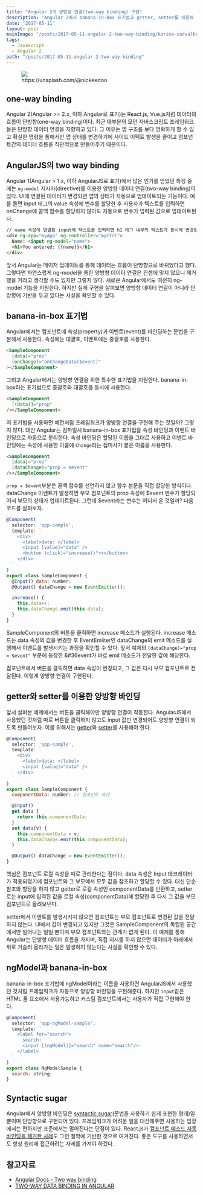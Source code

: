 ```yaml
---
title: "Angular 2의 양방향 연결(two-way binding) 구현"
description: "Angular 2에서 banana-in-box 표기법과 getter, setter를 이용해 양방향 바인딩을 어떻게 구현하지는 예제 코드와 함께 설명한다."
date: "2017-05-11"
layout: post
mainImage: "/posts/2017-05-11-angular-2-two-way-binding/karina-carvalho-94650.jpg"
tags:
  - Javascript
  - Angular 2
path: "/posts/2017-05-11-angular-2-two-way-binding"
---
```


<figure>
<img src="/posts/2017-05-11-angular-2-two-way-binding/karina-carvalho-94650.jpg">
<figcaption>https://unsplash.com/@nickeedoo</figcaption>
</figure>

## one-way binding

Angular 2(Angular >= 2.x, 이하 Angular로 표기)는 React.js, Vue.js처럼 데이터의 흐름이 단방향(one-way binding)이다. 최근 대부분의 모던 자바스크립트 프레임워크들은 단방향 데이터 연결을 지향하고 있다. 그 이유는 앱 구조를 보다 명확하게 할 수 있고 확실한 명령을 통해서만 앱 상태를 변경하기에 사이드 이펙트 발생을 줄이고 컴포넌트간의 데이터 흐름을 직관적으로 만들어주기 때문이다.

## AngularJS의 two way binding

Angular 1(Angular > 1.x, 이하 AngularJS로 표기)에서 많은 인기를 얻었던 특징 중에는 `ng-model` 지시자(directive)를 이용한 양방향 데이터 연결(two-way binding)이 있다. UI에 연결된 데이터가 변경되면 앱의 상태가 자동으로 업데이트되는 기능이다. 예를 들면 input 태그의 value 속성에 변수를 할당한 후 사용자가 텍스트를 입력하면 onChange에 콜백 함수를 할당하지 않아도 자동으로 변수가 입력된 값으로 업데이트된다.

```html
// name 속성이 연결된 input에 텍스트를 입력하면 h1 태그 내부의 텍스트가 동시에 변경된다.
<div ng-app="myApp" ng-controller="myCtrl">
  Name: <input ng-model="name">
  <h1>You entered: {{name}}</h1>
</div>
```

앞서 Angular는 메이저 업데이트를 통해 데이터는 흐름이 단방향으로 바뀌었다고 했다. 그렇다면 자연스럽게 ng-model을 통한 양방향 데이터 연결은 컨셉에 맞지 않으니 제거했을 거라고 생각할 수도 있지만 그렇지 않다. 새로운 Angular에서도 여전히 ng-model 기능을 지원한다. 하지만 실제 구현을 살펴보면 양방향 데이터 연결이 아니라 단방향에 기반을 두고 있다는 사실을 확인할 수 있다.


## banana-in-box 표기법

Angular에서는 컴포넌트에 속성(property)과 이벤트(event)를 바인딩하는 문법을 구분해서 사용한다. 속성에는 대괄호, 이벤트에는 중괄호를 사용한다.

```html
<SampleComponent
  [data]="prop"
  (onChange)="onChangeData($event)"
></SampleComponent>
```

그리고 Angular에서는 양방향 연결을 위한 특수한 표기법을 지원한다. banana-in-box라는 표기법으로 중괄호와 대괄호를 동시에 사용한다.

```html
<SampleComponent
  [(data)]="prop"
/></SampleComponent>
```

저 표기법을 사용하면 예전처럼 프레임워크가 양방향 연결을 구현해 주는 것일까? 그렇지 않다. 대신 Angular는 컴파일시 banana-in-box 표기법을 속성 바인딩과 이벤트 바인딩으로 자동으로 분리한다. 속성 바인딩은 할당된 이름을 그대로 사용하고 이벤트 바인딩에는 속성에 사용한 이름에 `Change`라는 접미사가 붙은 이름을 사용한다.

```html
<SampleComponent
  [data]="prop"
  (dataChange)="prop = $event"
/></SampleComponent>
```

`prop = $event`부분은 콜백 함수를 선언하지 않고 함수 본문을 직접 할당한 방식이다. dataChange 이벤트가 발생하면 부모 컴포넌트의 prop 속성에 $event 변수가 할당되어서 부모의 상태가 업데이트된다. 그런데 $event라는 변수는 어디서 온 것일까? 다음 코드를 살펴보자.


```js
@Component(
  selector: 'app-sample',
  template: `
    <div>
      <label>data: </label>
      <input [value]="data" />
      <button (click)="increase()">+</button>
    </div>
  `
)
export class SampleComponent {
  @Input() data: number;
  @Output() dataChange = new EventEmitter();

  increase() {
    this.data++;
    this.dataChange.emit(this.data);
  }
}
```

SampleComponent의 버튼을 클릭하면 increase 메소드가 실행된다. increase 메소드는 data 속성의 값을 변경한 후 EventEmiiter인 dataChange의 emit 메소드를 실행해서 이벤트를 발생시키는 과정을 확인할 수 있다. 앞서 예제의 `(dataChange)="prop = $event"` 부분에 등장한 &#36event가 바로 emit 메소드가 전달한 값에 해당한다.

컴포넌트에서 버튼을 클릭하면 data 속성이 변경되고, 그 값은 다시 부모 컴포넌트로 전달된다. 이렇게 양방향 연결이 구현된다.


## getter와 setter를 이용한 양방향 바인딩

앞서 살펴본 예제에서는 버튼을 클릭해야만 양방향 연결이 작동한다. AngularJS에서 사용했던 것처럼 따로 버튼을 클릭하지 않고도 input 값만 변경되어도 양방향 연결이 되도록 만들어보자. 이를 위해서는 [getter](https://developer.mozilla.org/ko/docs/Web/JavaScript/Reference/Functions/get)와 [setter](https://developer.mozilla.org/ko/docs/Web/JavaScript/Reference/Functions/set)를 사용해야 한다.

```js
@Component(
  selector: 'app-sample',
  template: `
    <div>
      <label>data: </label>
      <input [value]="data" />
    </div>
  `
)
export class SampleComponent {
  componentData: number; // 컴포넌트 속성

  @Input()
  get data {
    return this.componentData;
  }
  set data(v) {
    this.componentData = v;
    this.dataChange.emit(this.componentData);
  }

  @Output() dataChange = new EventEmitter();
}
```

핵심은 컴포넌트 로컬 속성을 따로 관리한다는 점이다. data 속성은 Input 데코레이터가 적용되었기에 컴포넌트와 그 부모에서 모두 값을 참조하고 할당할 수 있다. 대신 단순 참조와 할당을 하지 않고 getter로 로컬 속성인 componentData를 반환하고, setter로는 input에 입력된 값을 로컬 속성(componentData)에 할당한 후 다시 그 값을 부모 컴포넌트로 올려보낸다.

setter에서 이벤트를 발생시키지 않으면 컴포넌트는 부모 컴포넌트로 변경된 값을 전달하지 않는다. UI에서 값이 변경되고 있지만 그것은 SampleComponent의 독립된 공간에서만 일어나는 일일 뿐이며 부모 컴포넌트와는 관계가 없게 된다. 이 예제를 통해 Angular는 단방향 데이터 흐름을 가지며, 직접 지시를 하지 않으면 데이터가 아래에서 위로 거슬러 올라가는 일은 발생하지 않는다는 사실을 확인할 수 있다.


## ngModel과 banana-in-box

banana-in-box 표기법에 ngModel이라는 이름을 사용하면 AngularJS에서 사용했던 것처럼 프레임워크가 자동으로 양방향 바인딩을 구현해준다. 하지만 `input`같은 HTML 폼 요소에서 사용가능하고 커스텀 컴포넌트에서는 사용자가 직접 구현해야 한다.

```js
@Component(
  selector: 'app-ngModel-sample',
  template: `
    <label for="search">
      search:
      <input [(ngModel)]="search" name="search"/>
    </label>
  `
)
export class NgModelSample {
  search: string;
}
```

## Syntactic sugar

Angular에서 양방향 바인딩은 [syntactic sugar](https://en.wikipedia.org/wiki/Syntactic_sugar)(문법을 사용하기 쉽게 표현한 형태)일 뿐이며 단방향으로 구현되어 있다. 프레임워크가 어려운 일을 대산해주면 사용하는 입장에서는 편하지만 표준에서는 멀어진다는 단점이 있다. React.js가 [컴포넌트 메소드 자동 바인딩을 제거한 사례](https://facebook.github.io/react/blog/2015/01/27/react-v0.13.0-beta-1.html#autobinding)도 그런 철학에 기반한 것으로 여겨진다. 좋은 도구를 사용하면서도 항상 원리에 접근하려는 자세를 가져야 하겠다.

## 참고자료

- [Angular Docs - Two way binding](https://angular.io/docs/ts/latest/guide/template-syntax.html#!#two-way)
- [TWO-WAY DATA BINDING IN ANGULAR](https://blog.thoughtram.io/angular/2016/10/13/two-way-data-binding-in-angular-2.html)
